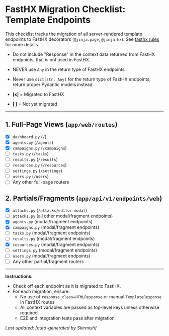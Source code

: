 # FastHX Migration Checklist: Template Endpoints

This checklist tracks the migration of all server-rendered template endpoints to FastHX decorators (`@jinja.page`, `@jinja.hx`). See [fasthx rules](.cursor/rules/code/fasthx-guidelines.mdc) for more details.

-   Do not include "Response" in the context data returned from FastHX endpoints, that is not used in FastHX.
-   NEVER use `Any` in the return type of FastHX endpoints.
-   Never use `dict[str, Any]` for the return type of FastHX endpoints, return proper Pydantic models instead.

-   **[x]** = Migrated to FastHX
-   **[ ]** = Not yet migrated

---

## 1. Full-Page Views (`app/web/routes`)

-   [x] `dashboard.py` (`/`)
-   [x] `agents.py` (`/agents`)
-   [x] `campaigns.py` (`/campaigns`)
-   [ ] `tasks.py` (`/tasks`)
-   [ ] `results.py` (`/results`)
-   [ ] `resources.py` (`/resources`)
-   [ ] `settings.py` (`/settings`)
-   [ ] `users.py` (`/users`)
-   [ ] Any other full-page routers

## 2. Partials/Fragments (`app/api/v1/endpoints/web`)

-   [x] `attacks.py` (`/attacks/editor-modal`)
-   [ ] `attacks.py` (all other modal/fragment endpoints)
-   [x] `agents.py` (modal/fragment endpoints)
-   [x] `campaigns.py` (modal/fragment endpoints)
-   [ ] `tasks.py` (modal/fragment endpoints)
-   [ ] `results.py` (modal/fragment endpoints)
-   [x] `resources.py` (modal/fragment endpoints)
-   [ ] `settings.py` (modal/fragment endpoints)
-   [ ] `users.py` (modal/fragment endpoints)
-   [ ] Any other partial/fragment routers

---

**Instructions:**

-   Check off each endpoint as it is migrated to FastHX.
-   For each migration, ensure:
    -   No use of `response_class=HTMLResponse` or manual `TemplateResponse` in FastHX routes
    -   All context variables are passed as top-level keys unless otherwise required
    -   E2E and integration tests pass after migration

_Last updated: [auto-generated by Skirmish]_
